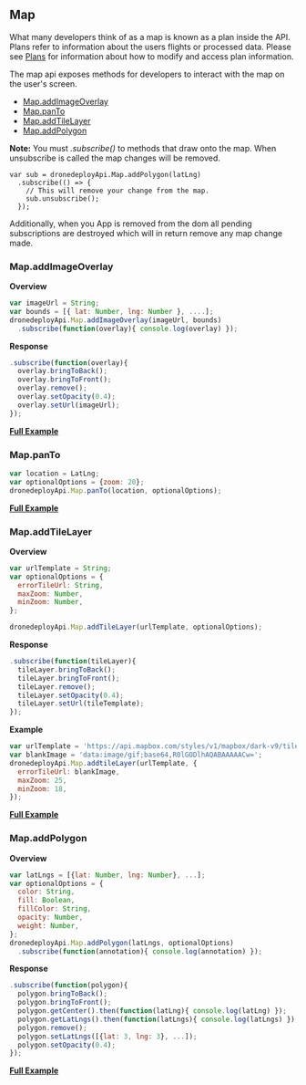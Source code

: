 ## Map

What many developers think of as a map is known as a plan inside the API. Plans refer to information about the users flights or processed data. Please see [Plans](/plans.md) for information about how to modify and access plan information.

The map api exposes methods for developers to interact with the map on the user's screen.

* [Map.addImageOverlay](#mapaddimageoverlay)
* [Map.panTo](#mappanto)
* [Map.addTileLayer](#mapaddtilelayer)
* [Map.addPolygon](#mapaddpolygon)

**Note:** You must *.subscribe()* to methods that draw onto the map. When unsubscribe is called the map changes will be removed.

```
var sub = dronedeployApi.Map.addPolygon(latLng)
  .subscribe(() => {
    // This will remove your change from the map.
    sub.unsubscribe();
  });
```

Additionally, when you App is removed from the dom all pending subscriptions are destroyed which will in return remove any map change made.

### Map.addImageOverlay

**Overview**

```javascript
var imageUrl = String;
var bounds = [{ lat: Number, lng: Number }, ....];
dronedeployApi.Map.addImageOverlay(imageUrl, bounds)
  .subscribe(function(overlay){ console.log(overlay) });
```

**Response**

```javascript
.subscribe(function(overlay){
  overlay.bringToBack();
  overlay.bringToFront();
  overlay.remove();
  overlay.setOpacity(0.4);
  overlay.setUrl(imageUrl);
});
```

**[Full Example](/map/map-api-example.md)**

### Map.panTo

```javascript
var location = LatLng;
var optionalOptions = {zoom: 20};
dronedeployApi.Map.panTo(location, optionalOptions);
```

**[Full Example](/map/map-api-example.md)**

### Map.addTileLayer

**Overview**

```javascript
var urlTemplate = String;
var optionalOptions = {
  errorTileUrl: String,
  maxZoom: Number,
  minZoom: Number,
};

dronedeployApi.Map.addTileLayer(urlTemplate, optionalOptions);
```

**Response**

```javascript
.subscribe(function(tileLayer){
  tileLayer.bringToBack();
  tileLayer.bringToFront();
  tileLayer.remove();
  tileLayer.setOpacity(0.4);
  tileLayer.setUrl(tileTemplate);
});
```

**Example**

```javascript
var urlTemplate = 'https://api.mapbox.com/styles/v1/mapbox/dark-v9/tiles/256/{z}/{x}/{y}';
var blankImage = 'data:image/gif;base64,R0lGODlhAQABAAAAACw=';
dronedeployApi.Map.addtileLayer(urlTemplate, {
  errorTileUrl: blankImage,
  maxZoom: 25,
  minZoom: 18,
});
```

**[Full Example](/map/map-api-example.md)**

### Map.addPolygon

**Overview**

```javascript
var latLngs = [{lat: Number, lng: Number}, ...];
var optionalOptions = {
  color: String,
  fill: Boolean,
  fillColor: String,
  opacity: Number,
  weight: Number,
};
dronedeployApi.Map.addPolygon(latLngs, optionalOptions)
  .subscribe(function(annotation){ console.log(annotation) });
```

**Response**

```javascript
.subscribe(function(polygon){
  polygon.bringToBack();
  polygon.bringToFront();
  polygon.getCenter().then(function(latLng){ console.log(latLng) });
  polygon.getLatLngs().then(function(latLngs){ console.log(latLngs) });
  polygon.remove();
  polygon.setLatLngs([{lat: 3, lng: 3}, ...]);
  polygon.setOpacity(0.4);
});
```

**[Full Example](/map/map-api-example.md)**
